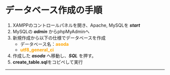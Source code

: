 # データベース作成の手順
1. XAMPPのコントロールパネルを開き、Apache, MySQLを ***start***
2. MySQLの ***admin*** からphpMyAdminへ
3. 新規作成から以下の仕様でデータベースを作成
    - データベース名：<font color="orange">**asoda** </font>
    - <font color="orange"> **utf8_general_ci** </font>
4. 作成した ***asoda*** へ移動し、***SQL*** を押す。
5. **create_table.sql**をコピペして実行
---